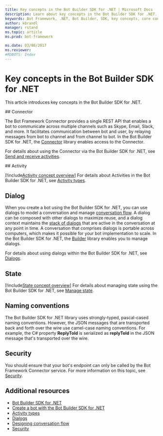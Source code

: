 ```yaml
---
title: Key concepts in the Bot Builder SDK for .NET | Microsoft Docs
description: Learn about key concepts in the Bot Builder SDK for .NET.
keywords: Bot Framework, .NET, Bot Builder, SDK, key concepts, core concepts, connector, activity, dialog
author: kbrandl
manager: rstand
ms.topic: article
ms.prod: bot-framework

ms.date: 03/08/2017
ms.reviewer:
#ROBOTS: Index
---
```


# Key concepts in the Bot Builder SDK for .NET

This article introduces key concepts in the Bot Builder SDK for .NET.

##<a id="connector"></a> Connector

The Bot Framework Connector provides a single REST API that enables a bot to 
communicate across multiple channels such as Skype, Email, Slack, and more. 
It facilitates communication between bot and user, 
by relaying messages from bot to channel and from channel to bot. 
In the Bot Builder SDK for .NET, the <a href="https://docs.botframework.com/en-us/csharp/builder/sdkreference/db/dbb/namespace_microsoft_1_1_bot_1_1_connector.html" target="_blank">Connector</a> library enables access to the Connector. 

For details about using the Connector via the Bot Builder SDK for .NET, see [Send and receive activities](~/dotnet/connector.md).

##<a id="activity"></a> Activity

[!include[Activity concept overview](~/includes/snippet-dotnet-concept-activity.md)]
For details about Activities in the Bot Builder SDK for .NET, 
see [Activity types](~/dotnet/activities.md).

## Dialog

When you create a bot using the Bot Builder SDK for .NET, you can use dialogs to model 
a conversation and manage [conversation flow](~/design/bot-design-conversation-flow.md). 
A dialog can be composed with other dialogs to maximize reuse, and a dialog context maintains the [stack of dialogs](~/design/bot-design-conversation-flow.md#stack) that are active in the conversation at any point in time. 
A conversation that comprises dialogs is portable across computers, which makes it possible for your bot implementation to scale. In the Bot Builder SDK for .NET, the <a href="https://docs.botframework.com/en-us/csharp/builder/sdkreference/d3/ddb/namespace_microsoft_1_1_bot_1_1_builder.html" target="_blank">Builder</a> library enables you to manage dialogs.

For details about using dialogs within the Bot Builder SDK for .NET, see 
[Dialogs](~/dotnet/dialogs.md).

## State

[!include[State concept overview](~/includes/snippet-dotnet-concept-state.md)]
For details about managing state using the Bot Builder SDK for .NET, 
see [Manage state](~/dotnet/state.md).

## Naming conventions

The Bot Builder SDK for .NET library uses strongly-typed, pascal-cased naming conventions. 
However, the JSON messages that are transported back and forth over the wire use camel-case naming conventions. 
For example, the C# property **ReplyToId** is serialized as **replyToId** in the JSON message that's 
transported over the wire.

## Security

You should ensure that your bot's endpoint can only be called by the Bot Framework Connector service. 
For more information on this topic, see [Security](~/dotnet/security.md).

## Additional resources

- [Bot Builder SDK for .NET](~/dotnet/index.md)
- [Create a bot with the Bot Builder SDK for .NET](~/dotnet/getstarted.md)
- [Activity types](~/dotnet/activities.md)
- [Dialogs](~/dotnet/dialogs.md)
- [Designing conversation flow](~/design/bot-design-conversation-flow.md)
- [Security](~/dotnet/security.md)



